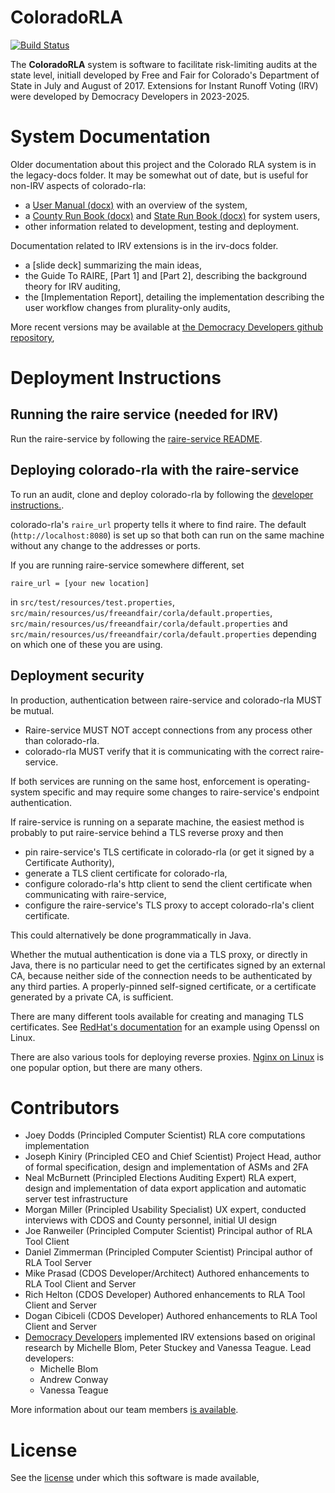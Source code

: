 ColoradoRLA
===========

[![Build Status](https://travis-ci.org/FreeAndFair/ColoradoRLA.svg?branch=master)](https://travis-ci.org/FreeAndFair/ColoradoRLA)

The **ColoradoRLA** system is software to facilitate risk-limiting
audits at the state level, initiall developed by Free and Fair for Colorado's Department of
State in July and August of 2017. Extensions for Instant Runoff Voting (IRV) were developed
by Democracy Developers in 2023-2025.

System Documentation
====================

Older documentation about this project and the Colorado RLA system is in the legacy-docs folder. It may be somewhat out of date, but is useful for non-IRV aspects of colorado-rla:
* a [User Manual (docx)](legacy-docs/user_manual.docx)
  with an overview of the system,
* a [County Run Book (docx)](legacy-docs/county_runbook.docx) and
  [State Run Book (docx)](legacy-docs/sos_runbook.docx) for system users,
* other information related to development, testing and deployment.

Documentation related to IRV extensions is in the irv-docs folder. 
  - a [slide deck] summarizing the main ideas,
  - the Guide To RAIRE, [Part 1] and [Part 2], describing the background theory for IRV auditing,
  - the [Implementation Report], detailing the implementation describing the user workflow
    changes from plurality-only audits,

More recent versions may be available at [the Democracy Developers github repository](https://github.com/DemocracyDevelopers/Colorado-irv-rla-educational-materials),

Deployment Instructions
=======================

## Running the raire service (needed for IRV)
Run the raire-service by following the
[raire-service README](https://github.com/DemocracyDevelopers/raire-service/blob/main/README.md).

## Deploying colorado-rla with the raire-service
To run an audit, clone and deploy colorado-rla by following the [developer instructions.](legacy-docs/25_developer.md#install-and-setup).

colorado-rla's `raire_url` property tells it where to find raire. The default (`http://localhost:8080`)
is set up so that both can run on the same machine without any change to the addresses or ports.

If you are running raire-service somewhere different, set 
```angular2html
raire_url = [your new location]
```
in `src/test/resources/test.properties`, `src/main/resources/us/freeandfair/corla/default.properties`,
`src/main/resources/us/freeandfair/corla/default.properties` and `src/main/resources/us/freeandfair/corla/default.properties`
depending on which one of these you are using.

## Deployment security
In production, authentication between raire-service and colorado-rla MUST be mutual. 
- Raire-service MUST NOT accept connections from any process other than colorado-rla. 
- colorado-rla MUST verify that it is communicating with the correct raire-service.

If both services are running on the same host, enforcement is operating-system specific and may require 
some changes to raire-service's endpoint authentication.

If raire-service is running on a separate machine, the easiest method is probably to put raire-service 
behind a TLS reverse proxy and then
- pin raire-service's TLS certificate in colorado-rla (or get it signed by a Certificate Authority),
- generate a TLS client certificate for colorado-rla, 
- configure colorado-rla's http client to send the client certificate when communicating with raire-service,
- configure the raire-service's TLS proxy to accept colorado-rla's client certificate.

This could alternatively be done programmatically in Java.

Whether the mutual authentication is done via a TLS proxy, or directly in Java, there is no particular
need to get the certificates signed by an external CA, because neither side of the connection needs
to be authenticated by any third parties. A properly-pinned self-signed certificate, or a certificate
generated by a private CA, is sufficient.

There are many different tools available for creating and managing TLS certificates. See [RedHat's documentation](
https://docs.redhat.com/en/documentation/red_hat_enterprise_linux/8/html/securing_networks/creating-and-managing-tls-keys-and-certificates_securing-networks)
for an example using Openssl on Linux.

There are also various tools for deploying reverse proxies. 
[Nginx on Linux](https://www.digitalocean.com/community/tutorials/how-to-configure-nginx-as-a-reverse-proxy-on-ubuntu-22-04)
is one popular option, but there are many others.

Contributors
============

* Joey Dodds (Principled Computer Scientist) RLA core computations
  implementation
* Joseph Kiniry (Principled CEO and Chief Scientist) Project Head,
  author of formal specification, design and implementation of ASMs
  and 2FA
* Neal McBurnett (Principled Elections Auditing Expert) RLA expert,
  design and implementation of data export application
  and automatic server test infrastructure
* Morgan Miller (Principled Usability Specialist) UX expert, conducted
  interviews with CDOS and County personnel, initial UI design
* Joe Ranweiler (Principled Computer Scientist) Principal author of
  RLA Tool Client
* Daniel Zimmerman (Principled Computer Scientist) Principal author of
  RLA Tool Server
* Mike Prasad (CDOS Developer/Architect) Authored enhancements to RLA Tool Client and Server
* Rich Helton (CDOS Developer) Authored enhancements to RLA Tool Client and Server
* Dogan Cibiceli (CDOS Developer) Authored enhancements to RLA Tool Client and Server
* [Democracy Developers](https://www.democracydevelopers.org.au/) implemented IRV extensions based on original research by Michelle Blom, Peter Stuckey and Vanessa Teague. Lead developers:
  - Michelle Blom
  - Andrew Conway
  - Vanessa Teague

More information about our team members [is available](legacy-docs/70_team.md).

License
=======

See the [license](LICENSE.md) under which this software is made available,
